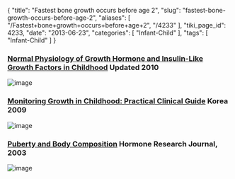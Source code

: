{
    "title": "Fastest bone growth occurs before age 2",
    "slug": "fastest-bone-growth-occurs-before-age-2",
    "aliases": [
        "/Fastest+bone+growth+occurs+before+age+2",
        "/4233"
    ],
    "tiki_page_id": 4233,
    "date": "2013-06-23",
    "categories": [
        "Infant-Child"
    ],
    "tags": [
        "Infant-Child"
    ]
}


### [Normal Physiology of Growth Hormone and Insulin-Like Growth Factors in Childhood](http://www.endotext.org/neuroendo/neuroendo5a/neuroendo5a.htm) Updated 2010

<img src="https://d378j1rmrlek7x.cloudfront.net/attachments/jpeg/height-velocity2.jpg" alt="image">

### [Monitoring Growth in Childhood: Practical Clinical Guide](http://www.jkma.org/search.php?where=aview&id=10.5124/jkma.2009.52.3.211&code=0119JKMA&vmode=PUBREADER) Korea 2009

<img src="https://d378j1rmrlek7x.cloudfront.net/attachments/jpeg/height-velocity-korea.jpg" alt="image">

### [Puberty and Body Composition](http://www.karger.com/Article/Fulltext/71224) Hormone Research Journal, 2003

<img src="https://d378j1rmrlek7x.cloudfront.net/attachments/gif/bone-velocity.gif" alt="image">